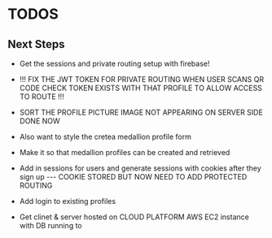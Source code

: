 # TODOS

## Next Steps

- Get the sessions and private routing setup with firebase!

- !!! FIX THE JWT TOKEN FOR PRIVATE ROUTING WHEN USER SCANS QR CODE
  CHECK TOKEN EXISTS WITH THAT PROFILE TO ALLOW ACCESS TO ROUTE !!!

- SORT THE PROFILE PICTURE IMAGE NOT APPEARING ON SERVER SIDE DONE NOW

- Also want to style the cretea medallion profile form

- Make it so that medallion profiles can be created and retrieved
- Add in sessions for users and generate sessions with cookies after they sign up --- COOKIE STORED BUT NOW NEED TO ADD PROTECTED ROUTING
- Add login to existing profiles
- Get clinet & server hosted on CLOUD PLATFORM AWS EC2 instance with DB running to

